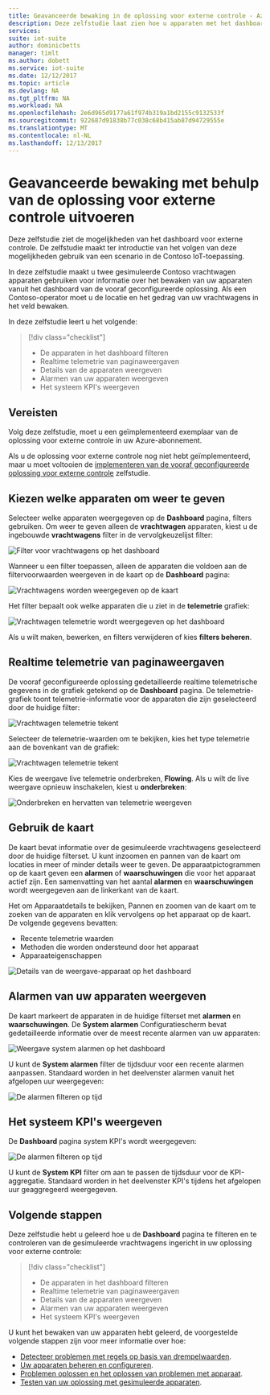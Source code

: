 ```yaml
---
title: Geavanceerde bewaking in de oplossing voor externe controle - Azure | Microsoft Docs
description: Deze zelfstudie laat zien hoe u apparaten met het dashboard externe controle oplossing controleren.
services: 
suite: iot-suite
author: dominicbetts
manager: timlt
ms.author: dobett
ms.service: iot-suite
ms.date: 12/12/2017
ms.topic: article
ms.devlang: NA
ms.tgt_pltfrm: NA
ms.workload: NA
ms.openlocfilehash: 2e6d965d9177a61f974b319a1bd2155c9132533f
ms.sourcegitcommit: 922687d91838b77c038c68b415ab87d94729555e
ms.translationtype: MT
ms.contentlocale: nl-NL
ms.lasthandoff: 12/13/2017
---
```

# <a name="perform-advanced-monitoring-using-the-remote-monitoring-solution"></a>Geavanceerde bewaking met behulp van de oplossing voor externe controle uitvoeren

Deze zelfstudie ziet de mogelijkheden van het dashboard voor externe controle. De zelfstudie maakt ter introductie van het volgen van deze mogelijkheden gebruik van een scenario in de Contoso IoT-toepassing.

In deze zelfstudie maakt u twee gesimuleerde Contoso vrachtwagen apparaten gebruiken voor informatie over het bewaken van uw apparaten vanuit het dashboard van de vooraf geconfigureerde oplossing. Als een Contoso-operator moet u de locatie en het gedrag van uw vrachtwagens in het veld bewaken.

In deze zelfstudie leert u het volgende:

>[!div class="checklist"]
> * De apparaten in het dashboard filteren
> * Realtime telemetrie van paginaweergaven
> * Details van de apparaten weergeven
> * Alarmen van uw apparaten weergeven
> * Het systeem KPI's weergeven

## <a name="prerequisites"></a>Vereisten

Volg deze zelfstudie, moet u een geïmplementeerd exemplaar van de oplossing voor externe controle in uw Azure-abonnement.

Als u de oplossing voor externe controle nog niet hebt geïmplementeerd, maar u moet voltooien de [implementeren van de vooraf geconfigureerde oplossing voor externe controle](iot-suite-remote-monitoring-deploy.md) zelfstudie.

## <a name="choose-the-devices-to-display"></a>Kiezen welke apparaten om weer te geven

Selecteer welke apparaten weergegeven op de **Dashboard** pagina, filters gebruiken. Om weer te geven alleen de **vrachtwagen** apparaten, kiest u de ingebouwde **vrachtwagens** filter in de vervolgkeuzelijst filter:

![Filter voor vrachtwagens op het dashboard](media/iot-suite-remote-monitoring-monitor/dashboardtruckfilter.png)

Wanneer u een filter toepassen, alleen de apparaten die voldoen aan de filtervoorwaarden weergeven in de kaart op de **Dashboard** pagina:

![Vrachtwagens worden weergegeven op de kaart](media/iot-suite-remote-monitoring-monitor/dashboardtruckmap.png)

Het filter bepaalt ook welke apparaten die u ziet in de **telemetrie** grafiek:

![Vrachtwagen telemetrie wordt weergegeven op het dashboard](media/iot-suite-remote-monitoring-monitor/dashboardtelemetry.png)

Als u wilt maken, bewerken, en filters verwijderen of kies **filters beheren**.

## <a name="view-real-time-telemetry"></a>Realtime telemetrie van paginaweergaven

De vooraf geconfigureerde oplossing gedetailleerde realtime telemetrische gegevens in de grafiek getekend op de **Dashboard** pagina. De telemetrie-grafiek toont telemetrie-informatie voor de apparaten die zijn geselecteerd door de huidige filter:

![Vrachtwagen telemetrie tekent](media/iot-suite-remote-monitoring-monitor/dashboardtelemetryview.png)

Selecteer de telemetrie-waarden om te bekijken, kies het type telemetrie aan de bovenkant van de grafiek:

![Vrachtwagen telemetrie tekent](media/iot-suite-remote-monitoring-monitor/dashboardselecttelemetry.png)

Kies de weergave live telemetrie onderbreken, **Flowing**. Als u wilt de live weergave opnieuw inschakelen, kiest u **onderbreken**:

![Onderbreken en hervatten van telemetrie weergeven](media/iot-suite-remote-monitoring-monitor/dashboardtelemetrypause.png)

## <a name="use-the-map"></a>Gebruik de kaart

De kaart bevat informatie over de gesimuleerde vrachtwagens geselecteerd door de huidige filterset. U kunt inzoomen en pannen van de kaart om locaties in meer of minder details weer te geven. De apparaatpictogrammen op de kaart geven een **alarmen** of **waarschuwingen** die voor het apparaat actief zijn. Een samenvatting van het aantal **alarmen** en **waarschuwingen** wordt weergegeven aan de linkerkant van de kaart.

Het om Apparaatdetails te bekijken, Pannen en zoomen van de kaart om te zoeken van de apparaten en klik vervolgens op het apparaat op de kaart. De volgende gegevens bevatten:

* Recente telemetrie waarden
* Methoden die worden ondersteund door het apparaat
* Apparaateigenschappen

![Details van de weergave-apparaat op het dashboard](media/iot-suite-remote-monitoring-monitor/dashboarddevicedetail.png)

## <a name="view-alarms-from-your-devices"></a>Alarmen van uw apparaten weergeven

De kaart markeert de apparaten in de huidige filterset met **alarmen** en **waarschuwingen**. De **System alarmen** Configuratiescherm bevat gedetailleerde informatie over de meest recente alarmen van uw apparaten:

![Weergave system alarmen op het dashboard](media/iot-suite-remote-monitoring-monitor/dashboardsystemalarms.png)

U kunt de **System alarmen** filter de tijdsduur voor een recente alarmen aanpassen. Standaard worden in het deelvenster alarmen vanuit het afgelopen uur weergegeven:

![De alarmen filteren op tijd](media/iot-suite-remote-monitoring-monitor/dashboardalarmsfilter.png)

## <a name="view-the-system-kpis"></a>Het systeem KPI's weergeven

De **Dashboard** pagina system KPI's wordt weergegeven:

![De alarmen filteren op tijd](media/iot-suite-remote-monitoring-monitor/dashboardkpis.png)

U kunt de **System KPI** filter om aan te passen de tijdsduur voor de KPI-aggregatie. Standaard worden in het deelvenster KPI's tijdens het afgelopen uur geaggregeerd weergegeven.

## <a name="next-steps"></a>Volgende stappen

Deze zelfstudie hebt u geleerd hoe u de **Dashboard** pagina te filteren en te controleren van de gesimuleerde vrachtwagens ingericht in uw oplossing voor externe controle:

<!-- Repeat task list from intro -->
>[!div class="checklist"]
> * De apparaten in het dashboard filteren
> * Realtime telemetrie van paginaweergaven
> * Details van de apparaten weergeven
> * Alarmen van uw apparaten weergeven
> * Het systeem KPI's weergeven

U kunt het bewaken van uw apparaten hebt geleerd, de voorgestelde volgende stappen zijn voor meer informatie over hoe:

* [Detecteer problemen met regels op basis van drempelwaarden](./iot-suite-remote-monitoring-automate.md).
* [Uw apparaten beheren en configureren](./iot-suite-remote-monitoring-manage.md).
* [Problemen oplossen en het oplossen van problemen met apparaat](./iot-suite-remote-monitoring-maintain.md).
* [Testen van uw oplossing met gesimuleerde apparaten](iot-suite-remote-monitoring-test.md).

<!-- Next tutorials in the sequence -->